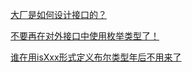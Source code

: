  [大厂是如何设计接口的？](https://mp.weixin.qq.com/s/ROMzeipOwWZWNrVGdVwisg)

 [不要再在对外接口中使用枚举类型了！](https://mp.weixin.qq.com/s/ynYi_dMlP2Y9GnQXzQxa3Q)

 [谁在用isXxx形式定义布尔类型年后不用来了](https://mp.weixin.qq.com/s/bhCMqJnms3Q84kVvh_cd4g)